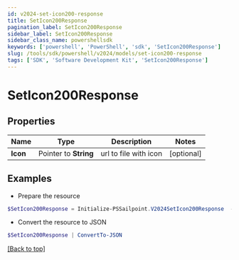 ```yaml
---
id: v2024-set-icon200-response
title: SetIcon200Response
pagination_label: SetIcon200Response
sidebar_label: SetIcon200Response
sidebar_class_name: powershellsdk
keywords: ['powershell', 'PowerShell', 'sdk', 'SetIcon200Response'] 
slug: /tools/sdk/powershell/v2024/models/set-icon200-response
tags: ['SDK', 'Software Development Kit', 'SetIcon200Response']
---
```



# SetIcon200Response

## Properties

Name | Type | Description | Notes
------------ | ------------- | ------------- | -------------
**Icon** |  Pointer to **String** | url to file with icon | [optional] 

## Examples

- Prepare the resource
```powershell
$SetIcon200Response = Initialize-PSSailpoint.V2024SetIcon200Response  -Icon 
```

- Convert the resource to JSON
```powershell
$SetIcon200Response | ConvertTo-JSON
```


[[Back to top]](#) 

